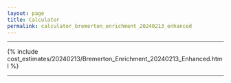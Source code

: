 ```yaml
---
layout: page
title: Calculator
permalink: calculator_bremerton_enrichment_20240213_enhanced
---
```


___

{% include cost_estimates/20240213/Bremerton_Enrichment_20240213_Enhanced.html %}

___

